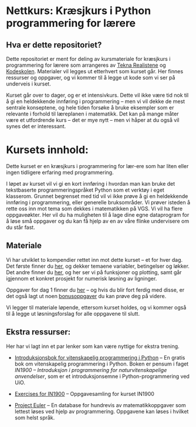# Nettkurs: Kræsjkurs i Python programmering for lærere

## Hva er dette repositoriet?
Dette repositoriet er ment for deling av kursmateriale for kræsjkurs i programmering for lærere som arrangeres av [Tekna Realistene](https://www.tekna.no/realistene) og [Kodeskolen](https://simulakodeskolen.no/). Materialer vil legges ut etterhvert som kurset går. Her finnes ressurser og oppgaver, og vi kommer til å legge ut kode som vi ser på underveis i kurset.

Kurset går over to dager, og er et intensivkurs. Dette vil ikke være tid nok til å gi en heldekkende innføring i programmering – men vi vil dekke de mest sentrale konseptene, og hele tiden forsøke å bruke eksempler som er relevante i forhold til læreplanen i matematikk. Det kan på mange måter være et utfordrende kurs – det er mye nytt – men vi håper at du også vil synes det er interessant.

# Kursets innhold:
Dette kurset er en kræsjkurs i programmering for lær\-ere som har liten eller ingen tidligere erfaring med programmering.

I løpet av kurset vil vi gi en kort innføring i hvordan man kan bruke det tekstbaserte programmeringspråket Python som et verktøy i eget klasserom. Grunnet begrenset med tid vil vi ikke prøve å gi en heldekkende innføring i programmering, eller generelle bruksområder. Vi prøver isteden å rette oss inn mot tema som dekkes i matematikken på VGS. Vi vil ha flere oppgaveøkter. Her vil du ha muligheten til å lage dine egne dataprogram for å løse små oppgaver og du kan få hjelp av en av våre flinke undervisere om du står fast.

## Materiale
Vi har utviklet to kompendier rettet inn mot dette kurset – et for hver dag. Det første finner du [her](dag1/kompendium.pdf), og dekker temaene variabler, betingelser og løkker. Det andre finner du [her](dag2/kompendium.pdf), og her ser vi på funksjoner og plotting, samt går igjennom et konkret prosjekt for numerisk løsning av ligninger.

Oppgaver for dag 1 finner du [her](dag1/oppgaver.pdf) – og hvis du blir fort ferdig med disse, er det også lagt ut noen [bonusoppgaver](dag1/bonusoppgaver.pdf) du kan prøve deg på videre.

Vi legger til materiale løpende, ettersom kurset holdes, og vi kommer også til å legge ut løsningsforslag for alle oppgavene til slutt.

## Ekstra ressurser:
Her har vi lagt inn et par lenker som kan være nyttige for ekstra trening.

* [Introduksjonsbok for vitenskapelig programmering i Python](https://link.springer.com/book/10.1007/978-3-030-50356-7) –
En gratis bok om vitenskapelig programmering i Python. Boken er pensum i faget *IN1900 – Introduksjon i programmering for naturvitenskapelige anvendelser*, som er et introduksjonsemne i Python-programmering ved UiO.

* [Exercises for IN1900](https://www.uio.no/studier/emner/matnat/ifi/IN1900/h20/oppgaver/oppgaveheftein1900.pdf) – Oppgavesamling for kurset IN1900

* [Project Euler](https://projecteuler.net/) – En database for hundrevis av matematikkoppgaver som lettest løses ved hjelp av programmering. Oppgavene kan løses i hvilket som helst språk.
